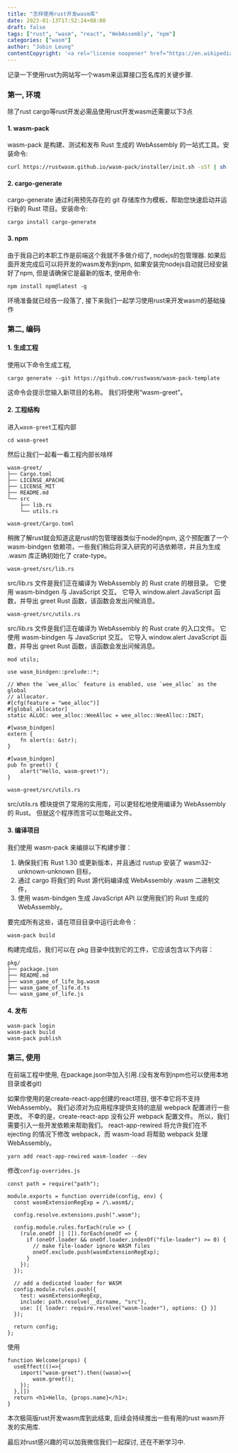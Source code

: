 ```yaml
---
title: "怎样使用rust开发wasm库"
date: 2023-01-13T17:52:24+08:00
draft: false
tags: ["rust", "wasm", "react", "WebAssembly", "npm"]
categories: ["wasm"]
author: "Jobin Leung"
contentCopyright: '<a rel="license noopener" href="https://en.wikipedia.org/wiki/Wikipedia:Text_of_Creative_Commons_Attribution-ShareAlike_3.0_Unported_License" target="_blank">Creative Commons Attribution-ShareAlike License</a>'
---
```


记录一下使用rust为网站写一个wasm来运算接口签名库的关键步骤.

### 第一, 环境

除了rust cargo等rust开发必需品使用rust开发wasm还需要以下3点

#### 1. wasm-pack

wasm-pack 是构建、测试和发布 Rust 生成的 WebAssembly 的一站式工具。安装命令:

```bash
curl https://rustwasm.github.io/wasm-pack/installer/init.sh -sSf | sh
```

#### 2. cargo-generate

cargo-generate 通过利用预先存在的 git 存储库作为模板，帮助您快速启动并运行新的 Rust 项目。安装命令:

```bash
cargo install cargo-generate
```

#### 3. npm

由于我自己的本职工作是前端这个我就不多做介绍了, nodejs的包管理器. 如果后面开发完成后可以将开发的wasm发布到npm, 如果安装完nodejs自动就已经安装好了npm, 但是请确保它是最新的版本, 使用命令:

```
npm install npm@latest -g
```

环境准备就已经告一段落了, 接下来我们一起学习使用rust来开发wasm的基础操作

### 第二, 编码

#### 1. 生成工程

使用以下命令生成工程, 

```
cargo generate --git https://github.com/rustwasm/wasm-pack-template
```

这命令会提示您输入新项目的名称。 我们将使用“wasm-greet”。

#### 2. 工程结构

进入`wasm-greet`工程内部

```
cd wasm-greet
```

然后让我们一起看一看工程内部长啥样

```
wasm-greet/
├── Cargo.toml
├── LICENSE_APACHE
├── LICENSE_MIT
├── README.md
└── src
    ├── lib.rs
    └── utils.rs
```

`wasm-greet/Cargo.toml`

稍微了解rust就会知道这是rust的包管理器类似于node的npm, 这个预配置了一个 wasm-bindgen 依赖项，一些我们稍后将深入研究的可选依赖项，并且为生成 .wasm 库正确初始化了 crate-type。

`wasm-greet/src/lib.rs`

src/lib.rs 文件是我们正在编译为 WebAssembly 的 Rust crate 的根目录。 它使用 wasm-bindgen 与 JavaScript 交互。 它导入 window.alert JavaScript 函数，并导出 greet Rust 函数，该函数会发出问候消息。

`wasm-greet/src/utils.rs`

src/lib.rs 文件是我们正在编译为 WebAssembly 的 Rust crate 的入口文件。 它使用 wasm-bindgen 与 JavaScript 交互。 它导入 window.alert JavaScript 函数，并导出 greet Rust 函数，该函数会发出问候消息。

```
mod utils;

use wasm_bindgen::prelude::*;

// When the `wee_alloc` feature is enabled, use `wee_alloc` as the global
// allocator.
#[cfg(feature = "wee_alloc")]
#[global_allocator]
static ALLOC: wee_alloc::WeeAlloc = wee_alloc::WeeAlloc::INIT;

#[wasm_bindgen]
extern {
    fn alert(s: &str);
}

#[wasm_bindgen]
pub fn greet() {
    alert("Hello, wasm-greet!");
}

```

`wasm-greet/src/utils.rs`

src/utils.rs 模块提供了常用的实用库，可以更轻松地使用编译为 WebAssembly 的 Rust。 但就这个程序而言可以忽略此文件。

#### 3. 编译项目

我们使用 wasm-pack 来编排以下构建步骤：

1. 确保我们有 Rust 1.30 或更新版本，并且通过 rustup 安装了 wasm32-unknown-unknown 目标，
2. 通过 cargo 将我们的 Rust 源代码编译成 WebAssembly .wasm 二进制文件，
3. 使用 wasm-bindgen 生成 JavaScript API 以使用我们的 Rust 生成的 WebAssembly。

要完成所有这些，请在项目目录中运行此命令：

```
wasm-pack build
```

构建完成后，我们可以在 pkg 目录中找到它的工件，它应该包含以下内容：

```
pkg/
├── package.json
├── README.md
├── wasm_game_of_life_bg.wasm
├── wasm_game_of_life.d.ts
└── wasm_game_of_life.js
```

#### 4. 发布

```
wasm-pack login
wasm-pack build
wasm-pack publish
```

### 第三, 使用

在前端工程中使用, 在package.json中加入引用.(没有发布到npm也可以使用本地目录或者git)

如果你使用的是create-react-app创建的react项目, 很不幸它将不支持 WebAssembly。 我们必须对为应用程序提供支持的底层 webpack 配置进行一些更改。 不幸的是，create-react-app 没有公开 webpack 配置文件。 所以，我们需要引入一些开发依赖来帮助我们。 react-app-rewired 将允许我们在不 ejecting 的情况下修改 webpack，而 wasm-load 将帮助 webpack 处理 WebAssembly。

```
yarn add react-app-rewired wasm-loader --dev
```

修改`config-overrides.js`

```
const path = require("path");

module.exports = function override(config, env) {
  const wasmExtensionRegExp = /\.wasm$/;

  config.resolve.extensions.push(".wasm");

  config.module.rules.forEach(rule => {
    (rule.oneOf || []).forEach(oneOf => {
      if (oneOf.loader && oneOf.loader.indexOf("file-loader") >= 0) {
        // make file-loader ignore WASM files
        oneOf.exclude.push(wasmExtensionRegExp);
      }
    });
  });

  // add a dedicated loader for WASM
  config.module.rules.push({
    test: wasmExtensionRegExp,
    include: path.resolve(__dirname, "src"),
    use: [{ loader: require.resolve("wasm-loader"), options: {} }]
  });

  return config;
};
```

使用

```
function Welcome(props) {
  useEffect(()=>{
    import("wasm-greet").then((wasm)=>{
        wasm.greet();
    });
  },[])
  return <h1>Hello, {props.name}</h1>;
}
```

本次极简版rust开发wasm库到此结束, 后续会持续推出一些有用的rust wasm开发的实用库.

最后对rust感兴趣的可以加我微信我们一起探讨, 还在不断学习中.